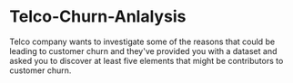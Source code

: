 # Telco-Churn-Anlalysis
Telco company wants to investigate some of the reasons that could be leading to customer churn and they've provided you with a dataset and asked you to discover at least five elements that might be contributors to customer churn. 
